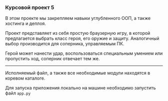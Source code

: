 ### Курсовой проект 5
В этом проекте мы закрепляем навыки углубленного ООП, а также хостинга и деплоя.

Проект представляет из себя простую браузерную игру, в которой предлагается выбрать класс героя,
его оружие и защиту. Аналогичный выбор производится для соперника, управляемым ПК.

Герой может нанести удар, воспользоваться специальным умением или пропустить ход,
соперник отвечает тем же.
___
Исполняемый файл, а также все необходимые модули находятся в коревом каталоге.

Для запуска приложения локально на машине необходимо запустить файл `app.py`
